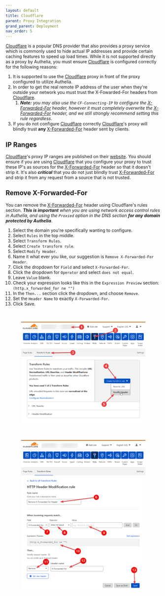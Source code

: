 ```yaml
---
layout: default
title: Cloudflare
parent: Proxy Integration
grand_parent: Deployment
nav_order: 5
---
```


[Cloudflare] is a popular DNS provider that also provides a proxy service which is commonly used to hide actual IP
addresses and provide certain caching features to speed up load times. While it is not supported directly as a proxy
by Authelia, you must ensure [Cloudflare] is configured correctly for the following reasons:

1. It is supported to use the [Cloudflare] proxy in front of the proxy configured to utilize Authelia.
2. In order to get the real remote IP address of the user when they're outside your network you must trust the 
   X-Fowarded-For headers from [Cloudflare].
   1. _**Note:** you may also use the `CF-Connecting-IP` to configure the [X-Forwarded-For] header, however it must
      completely overwrite the [X-Forwarded-For] header, and we still strongly recommend setting this rule regardless_.
3. If you do not configure [Cloudflare] correctly [Cloudflare]'s proxy will blindly trust **any** [X-Forwarded-For] header
   sent by clients.


## IP Ranges

[Cloudflare]'s proxy IP ranges are published on their [website](https://www.cloudflare.com/ips/). You should ensure if
you are using [Cloudflare] that you configure your proxy to trust these IP's as sources for the [X-Forwarded-For] header
so that it doesn't strip it. It's also _**critical**_ that you do not just blindly trust [X-Forwarded-For] and strip it from
any request from a source that is not trusted.

## Remove X-Forwarded-For

You can remove the [X-Forwarded-For] header using Cloudflare's rules section. _**This is important** when you are using
network access control rules in Authelia, and using the `Proxied` option in the DNS section **for any domain protected
by Authelia**_.

1. Select the domain you're specifically wanting to configure.
2. Select `Rules` in the top middle.
3. Select `Transform Rules`.
4. Select `Create transform rule`.
5. Select `Modify Header`.
6. Name it what ever you like, our suggestion is `Remove X-Forwarded-For Header`.
7. Click the dropdown for `Field` and select `X-Forwarded-For`.
8. Click the dropdown for `Operator` and select `does not equal`. 
9. Leave `Value` blank.
10. Check your expression looks like this in the `Expression Preview` section: `(http.x_forwarded_for ne "")`
11. In the `Then...` section click the dropdown, and choose `Remove`.
12. Set the `Header Name` to exactly `X-Forwarded-For`.
13. Click Save.


<p align="center" style="margin:50px">
  <img src="../../images/cloudflare-xforwardedfor-transform1.png"/>
</p>

<p align="center" style="margin:50px">
  <img src="../../images/cloudflare-xforwardedfor-transform2.png"/>
</p>

[Cloudflare]: https://www.cloudflare.com/
[X-Forwarded-For]: https://developer.mozilla.org/en-US/docs/Web/HTTP/Headers/X-Forwarded-For